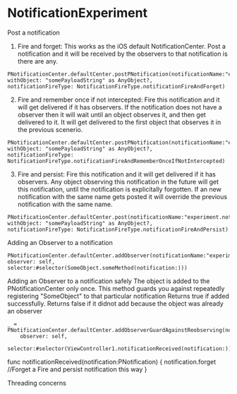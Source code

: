 # NotificationExperiment

Post a notification

1. Fire and forget: This works as the iOS default NotificationCenter. Post a notification and it will be received by the observers to that notification is there are any.

```
PNotificationCenter.defaultCenter.postPNotification(notificationName:"experiment.notification",
withObject: "somePayloadString" as AnyObject?,
notificationFireType: NotificationFireType.notificationFireAndForget)
```

2. Fire and remember once if not intercepted: Fire this notification and it will get delivered if it has observers. If the notification does not have a observer then it will wait until an object observes it, and then get delivered to it. It will get delivered to the first object that observes it in the previous scenerio.

```
PNotificationCenter.defaultCenter.postPNotification(notificationName:"experiment.notification",
withObject: "somePayloadString" as AnyObject?,
notificationFireType: NotificationFireType.notificationFireAndRememberOnceIfNotIntercepted)
```

3. Fire and persist: Fire this notification and it will get delivered if it has observers. Any object observing this notification in the future will get this notification, until the notification is explicitally forgotten. If an new notification with the same name gets posted it will override the previous notification with the same name.

```
PNotificationCenter.defaultCenter.post(notificationName:"experiment.notification",
withObject: "somePayloadString" as AnyObject?,
notificationFireType: NotificationFireType.notificationFireAndPersist)
```

Adding an Observer to a notification
```
PNotificationCenter.defaultCenter.addObserver(notificationName:"experiment.notification", observer: self, selector:#selector(SomeObject.someMethod(notification:)))
```

Adding an Observer to a notification safely
The object is added to the PNotificationCenter only once. This  method guards you against repeatedly registering "SomeObject" to that particular notification
Returns true if added successfully.
Returns false if it didnot add because the object was already an observer
```
_ = PNotificationCenter.defaultCenter.addObserverGuardAgainstReobserving(notificationName:"experiment.notification",
    observer: self, 
    selector:#selector(ViewController1.notificationReceived(notification:)))

 ```

func notificationReceived(notification:PNotification) {
    notification.forget //Forget a Fire and persist notification this way
}


Threading concerns
